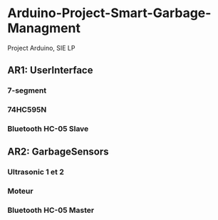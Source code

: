 # Arduino-Project-Smart-Garbage-Managment
Project Arduino, SIE LP

## AR1: UserInterface
### 7-segment
### 74HC595N
### Bluetooth HC-05 Slave

## AR2: GarbageSensors 
### Ultrasonic 1 et 2 
### Moteur
### Bluetooth HC-05 Master
